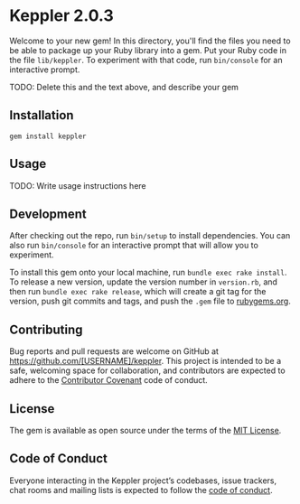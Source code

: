 # Keppler 2.0.3

Welcome to your new gem! In this directory, you'll find the files you need to be able to package up your Ruby library into a gem. Put your Ruby code in the file `lib/keppler`. To experiment with that code, run `bin/console` for an interactive prompt.

TODO: Delete this and the text above, and describe your gem

## Installation

    gem install keppler


## Usage

TODO: Write usage instructions here

## Development

After checking out the repo, run `bin/setup` to install dependencies. You can also run `bin/console` for an interactive prompt that will allow you to experiment.

To install this gem onto your local machine, run `bundle exec rake install`. To release a new version, update the version number in `version.rb`, and then run `bundle exec rake release`, which will create a git tag for the version, push git commits and tags, and push the `.gem` file to [rubygems.org](https://rubygems.org).

## Contributing

Bug reports and pull requests are welcome on GitHub at https://github.com/[USERNAME]/keppler. This project is intended to be a safe, welcoming space for collaboration, and contributors are expected to adhere to the [Contributor Covenant](http://contributor-covenant.org) code of conduct.

## License

The gem is available as open source under the terms of the [MIT License](https://opensource.org/licenses/MIT).

## Code of Conduct

Everyone interacting in the Keppler project’s codebases, issue trackers, chat rooms and mailing lists is expected to follow the [code of conduct](https://github.com/[USERNAME]/keppler/blob/master/CODE_OF_CONDUCT.md).
